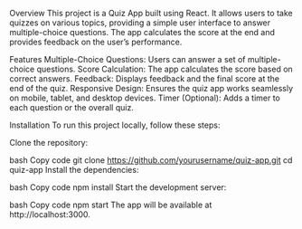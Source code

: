 Overview
This project is a Quiz App built using React. It allows users to take quizzes on various topics, providing a simple user interface to answer multiple-choice questions. The app calculates the score at the end and provides feedback on the user’s performance.

Features
Multiple-Choice Questions: Users can answer a set of multiple-choice questions.
Score Calculation: The app calculates the score based on correct answers.
Feedback: Displays feedback and the final score at the end of the quiz.
Responsive Design: Ensures the quiz app works seamlessly on mobile, tablet, and desktop devices.
Timer (Optional): Adds a timer to each question or the overall quiz.

Installation
To run this project locally, follow these steps:

Clone the repository:

bash
Copy code
git clone https://github.com/yourusername/quiz-app.git
cd quiz-app
Install the dependencies:

bash
Copy code
npm install
Start the development server:

bash
Copy code
npm start
The app will be available at http://localhost:3000.
